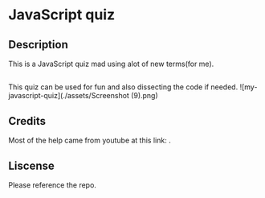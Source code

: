 # JavaScript quiz

## Description
This is a JavaScript quiz mad using alot of new terms(for me).

## 
This quiz can be used for fun and also dissecting the code if needed.
![my-javascript-quiz](./assets/Screenshot (9).png)

## Credits
Most of the help came from youtube at this link: .

## Liscense
Please reference the repo.
